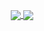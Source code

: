 <p align="center">
<a href="https://github.com/anuraghazra/convoychat">
    <img align="center" src="https://github-readme-stats.vercel.app/api?username=szomer&hide=contribs&show_icons=true" />
</a>
<a href="https://github.com/anuraghazra/convoychat">
    <img align="center" src="https://github-readme-stats.vercel.app/api/top-langs/?username=szomer&layout=compact" />
</a>
</p>
